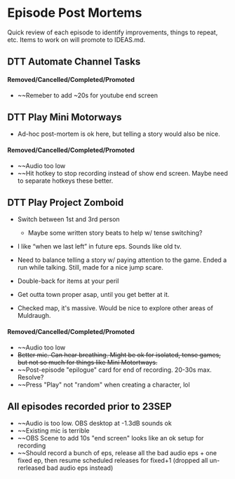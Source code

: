 # Episode Post Mortems
Quick review of each episode to identify improvements, things to repeat, etc. Items to work on will promote to IDEAS.md.

## DTT Automate Channel Tasks

#### Removed/Cancelled/Completed/Promoted
- ~~Remeber to add ~20s for youtube end screen
  
## DTT Play Mini Motorways
- Ad-hoc post-mortem is ok here, but telling a story would also be nice.
#### Removed/Cancelled/Completed/Promoted
- ~~Audio too low
- ~~Hit hotkey to stop recording instead of show end screen. Maybe need to separate hotkeys these better.
  
## DTT Play Project Zomboid
- Switch between 1st and 3rd person
    - Maybe some written story beats to help w/ tense switching?
- I like “when we last left” in future eps. Sounds like old tv.
- Need to balance telling a story w/ paying attention to the game. Ended a run while talking. Still, made for a nice jump scare.

- Double-back for items at your peril
- Get outta town proper asap, until you get better at it.
- Checked map, it's massive. Would be nice to explore other areas of Muldraugh.
#### Removed/Cancelled/Completed/Promoted
- ~~Audio too low
- ~~Better mic. Can hear breathing. Might be ok for isolated, tense games, but not so much for things like Mini Motortways.~~
- ~~Post-episode "epilogue" card for end of recording. 20-30s max. Resolve?
- ~~Press "Play" not "random" when creating a character, lol
  
## All episodes recorded prior to 23SEP
- ~~Audio is too low. OBS desktop at -1.3dB sounds ok
- ~~Existing mic is terrible
- ~~OBS Scene to add 10s "end screen" looks like an ok setup for recording
- ~~Should record a bunch of eps, release all the bad audio eps + one fixed ep, then resume scheduled releases for fixed+1 (dropped all un-rerleased bad audio eps instead)